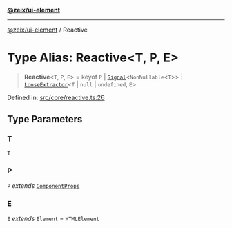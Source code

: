 [**@zeix/ui-element**](../README.md)

***

[@zeix/ui-element](../globals.md) / Reactive

# Type Alias: Reactive\<T, P, E\>

> **Reactive**\<`T`, `P`, `E`\> = keyof `P` \| [`Signal`](Signal.md)\<`NonNullable`\<`T`\>\> \| [`LooseExtractor`](LooseExtractor.md)\<`T` \| `null` \| `undefined`, `E`\>

Defined in: [src/core/reactive.ts:26](https://github.com/zeixcom/ui-element/blob/a3d8c74b49b5869fe7d19ae9f979ed1d37f1f695/src/core/reactive.ts#L26)

## Type Parameters

### T

`T`

### P

`P` *extends* [`ComponentProps`](ComponentProps.md)

### E

`E` *extends* `Element` = `HTMLElement`
